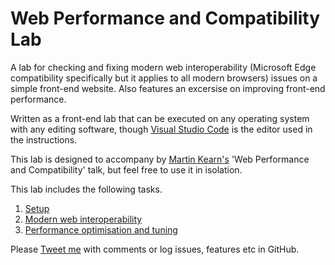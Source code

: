 # Web Performance and Compatibility Lab
A lab for checking and fixing modern web interoperability (Microsoft Edge compatibility specifically but it applies to all modern browsers) issues on a simple front-end website. Also features an excersise on improving front-end performance.

Written as a front-end lab that can be executed on any operating system with any editing software, though [Visual Studio Code](https://code.visualstudio.com/) is the editor used in the instructions.

This lab is designed to accompany by [Martin Kearn's](http://aka.ms/martinkearn) 'Web Performance and Compatibility' talk, but feel free to use it in isolation.

This lab includes the following tasks.

1. [Setup](Setup.md)
1. [Modern web interoperability](Interoperability/Interoperability.md)
1. [Performance optimisation and tuning](Performance/Performance.md)

Please [Tweet me](http://twitter.com/martinkearn) with comments or log issues, features etc in GitHub.
